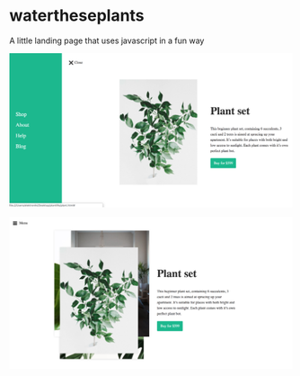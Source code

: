 # watertheseplants


A little landing page that uses javascript in a fun way

![alt text](assets/image1.png)

![alt text](assets/image2.png)
